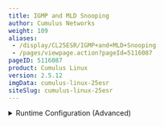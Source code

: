 ```yaml
---
title: IGMP and MLD Snooping
author: Cumulus Networks
weight: 109
aliases:
 - /display/CL25ESR/IGMP+and+MLD+Snooping
 - /pages/viewpage.action?pageId=5116087
pageID: 5116087
product: Cumulus Linux
version: 2.5.12
imgData: cumulus-linux-25esr
siteSlug: cumulus-linux-25esr
---
```

<details>

IGMP (Internet Group Management Protocol) and MLD (Multicast Listener
Discovery) snooping functionality is implemented in the bridge driver in
the kernel. IGMP snooping processes IGMP v1/v2/v3 reports received on a
bridge port in a bridge to identify the hosts which would like to
receive multicast traffic destined to that group.

When an IGMPv2 leave message is received, a group specific query is sent
to identify if there are any other hosts interested in that group,
before the group is deleted.

An IGMP query message received on a port is used to identify the port
that is connected to a router and is interested in receiving multicast
traffic.

MLD snooping processes MLD v1/v2 reports, queries and v1 done messages
for IPv6 groups. If IGMP or MLD snooping is disabled, multicast traffic
will be flooded to all the bridge ports in the bridge. The multicast
group IP address is mapped to a multicast MAC address and a forwarding
entry is created with a list of ports interested in receiving multicast
traffic destined to that group.

{{% imgOld 0 %}}

## Commands</span>

  - brctl

  - bridge

## Creating a Bridge and Configuring IGMP/MLD Snooping</span>

You need to set a number of parameters for IGMP and MLD snooping, but
the setting to enable it is `bridge-mcsnoop 1`. The following
configuration in `/etc/network/interfaces` is for the example bridge
above. For an explanation of the relevant parameters, see the
`ifupdown-addons-interfaces` man page. In terms of IGMP/MLD snooping,
make sure `bridge-mcsnoop` is true (it's enabled by default) and set the
IP address for the querier in an SVI under the bridge.

    auto br0
    iface br0
      bridge-vlan-aware yes
      bridge-ports swp1 swp2 swp3
      bridge-vids 100 200
      bridge-pvid 1
      bridge-stp on
      bridge-mclmc 2
      bridge-mcrouter 1
      bridge-mcsnoop  1
      bridge-mcsqc    2
      bridge-mcqifaddr 0
      bridge-mcquerier 0
      bridge-hashel 4096
      bridge-hashmax 4096
      bridge-mclmi 1
      bridge-mcmi 260
      bridge-mcqpi 255
      bridge-mcqi  125
      bridge-mcqri 10
      bridge-mcsqi 31
    
    # configure the source IP for the IGMP querier
    auto bridge br0.100
    iface br0.100
      bridge-mcsnoop 1
      bridge-igmp-querier-source 123.1.1.1
      
    auto swp1
    iface swp1
      bridge-vids 100
      bridge-portmcrouter 1
      bridge-portmcfl 0
    
    auto swp2
    iface swp2
      bridge-vids 200
      bridge-portmcrouter 1
      bridge-portmcfl 0
    
    auto swp3
    iface swp3
      bridge-access 100

<summary>Runtime Configuration (Advanced) </summary>

{{%notice warning%}}

A runtime configuration is non-persistent, which means the configuration
you create here does not persist after you reboot the switch.

{{%/notice%}}

To enable snooping at runtime, use the `brctl` command. Create a bridge
and add bridge ports to the bridge. IGMP and MLD snooping are enabled by
default on the bridge:

    cumulus@switch:~$ sudo brctl addbr br0
    cumulus@switch:~$ sudo brctl addif br0 swp1 swp2 swp3
    cumulus@switch:~$ sudo ifconfig br0 up

To get the IGMP/MLD snooping bridge state, use:

    cumulus@switch:~$ sudo brctl showstp br0
     br0
     bridge id              8000.7072cf8c272c
     designated root        8000.7072cf8c272c
     root port                 0                    path cost                  0
     max age                  20.00                 bridge max age            20.00
     hello time                2.00                 bridge hello time          2.00
     forward delay            15.00                 bridge forward delay      15.00
     ageing time             300.00
     hello timer               0.00                 tcn timer                  0.00
     topology change timer     0.00                 gc timer                 263.70
     hash elasticity        4096                    hash max                4096
     mc last member count      2                    mc init query count        2
     mc router                 1                    mc snooping                1
     mc last member timer      1.00                 mc membership timer      260.00
     mc querier timer        255.00                 mc query interval        125.00
     mc response interval     10.00                 mc init query interval    31.25
     mc querier                0                    mc query ifaddr            0
     flags
    
    swp1 (1)
     port id                8001                    state                forwarding
     designated root        8000.7072cf8c272c       path cost                  2
     designated bridge      8000.7072cf8c272c       message age timer          0.00
     designated port        8001                    forward delay timer        0.00
     designated cost           0                    hold timer                 0.00
     mc router                 1                    mc fast leave              0
     flags
    
    swp2 (2)
     port id                8002                    state                forwarding
     designated root        8000.7072cf8c272c       path cost                  2
     designated bridge      8000.7072cf8c272c       message age timer          0.00
     designated port        8002                    forward delay timer        0.00
     designated cost           0                    hold timer                 0.00
     mc router                 1                    mc fast leave              0
     flags
    
    swp3 (3)
     port id                8003                    state                forwarding
     designated root        8000.7072cf8c272c       path cost                  2
     designated bridge      8000.7072cf8c272c       message age timer          0.00
     designated port        8003                    forward delay timer        8.98
     designated cost           0                    hold timer                 0.00
     mc router                 1                    mc fast leave              0
     flags

To get the groups and bridge port state, use `bridge mdb show` command.
To display router ports and group information use `bridge -d mdb show`
command:

    cumulus@switch:~$ sudo bridge -d mdb show
     dev br0 port swp2 grp 234.10.10.10 temp
     dev br0 port swp1 grp 238.39.20.86 permanent
     dev br0 port swp1 grp 234.1.1.1 temp
     dev br0 port swp2 grp ff1a::9 permanent
     router ports on br0: swp3
    
    cumulus@switch:~$ sudo bridge mdb show
     dev br0 port swp2 grp 234.10.10.10 temp
     dev br0 port swp1 grp 238.39.20.86 permanent
     dev br0 port swp1 grp 234.1.1.1 temp
     dev br0 port swp2 grp ff1a::9 permanent

<span id="src-5116087_IGMPandMLDSnooping-igmp_disable"></span>To disable
IGMP and MLD snooping, use:

    cumulus@switch:~$ sudo brctl setmcsnoop br0 0

## Configuring IGMP/MLD Snooping Parameters</span>

For an explanation of these parameters, see the `brctl` and
`ifupdown-addons-interfaces` man pages:

    cumulus@switch:~$ sudo brctl setmclmc br0 2
    cumulus@switch:~$ sudo brctl setmcrouter br0 1
    cumulus@switch:~$ sudo brctl setmcsqc br0 2
    cumulus@switch:~$ sudo brctl sethashel br0 4096
    cumulus@switch:~$ sudo brctl sethashmax br0 4096
    cumulus@switch:~$ sudo brctl setmclmi br0 1
    cumulus@switch:~$ sudo brctl setmcmi br0 260
    cumulus@switch:~$ sudo brctl setmcqpi br0 255
    cumulus@switch:~$ sudo brctl setmcqi br0 125
    cumulus@switch:~$ sudo brctl setmcqri br0 10
    cumulus@switch:~$ sudo brctl setmsqi br0 31

## Querier and Fast Leave Configuration</span>

If there is no multicast router in the VLAN, the IGMP/MLD snooping
querier can be configured to generate query messages.

To send queries with a non-zero IP address, configure an IP address on
the bridge device, then set `setmcqifaddr` to 1:

    cumulus@switch:~$ sudo brctl setmcquerier br0 1
    cumulus@switch:~$ sudo brctl setmcqifaddr br0 1

If only one host is attached to each host port, fast leave can be
configured on that port. When a leave message is received on that port,
no query messages will be sent and the group will be deleted
immediately:

    cumulus@switch:~$ sudo brctl setportmcfl br0 swp1 1

## Static Group and Router Port Configuration</span>

To configure static permanent multicast group on a port, use:

    cumulus@switch:~$ sudo bridge mdb add dev br0 port swp2 grp ff1a::9 permanent
    cumulus@switch:~$ sudo bridge mdb add dev br0 port swp1 grp 238.39.20.86 permanent

A static temporary multicast group can also be configured on a port,
which would be deleted after the membership timer expires, if no report
is received on that port:

    cumulus@switch:~$ sudo bridge mdb add dev br0 port swp1 grp 238.39.20.86 temp

To configure a static router port, use:

    cumulus@switch:~$ sudo brctl setportmcrouter br0 swp3 2

## Configuration Files</span>

  - /etc/network/interfaces

## Man Pages</span>

  - brctl(8)

  - bridge(8)

  - ifupdown-addons-interfaces(5)

## Useful Links</span>

  - <http://www.linuxfoundation.org/collaborate/workgroups/networking/bridge#Snooping>

  - <https://tools.ietf.org/html/rfc4541>

  - <http://en.wikipedia.org/wiki/IGMP_snooping>

  - <http://tools.ietf.org/rfc/rfc2236.txt>

  - <http://tools.ietf.org/html/rfc3376>

  - <http://tools.ietf.org/search/rfc2710>

  - <http://tools.ietf.org/html/rfc3810>

<article id="html-search-results" class="ht-content" style="display: none;">

</article>

<footer id="ht-footer">

</footer>

</details>
